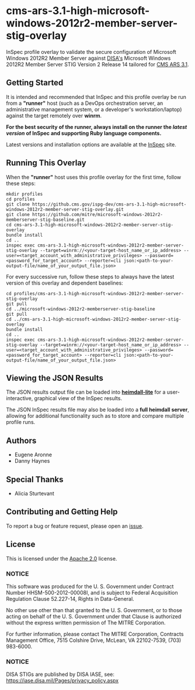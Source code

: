 # cms-ars-3.1-high-microsoft-windows-2012r2-member-server-stig-overlay

InSpec profile overlay to validate the secure configuration of Microsoft Windows 2012R2 Member Server against [DISA's](https://iase.disa.mil/stigs/Pages/index.aspx) Microsoft Windows 2012R2 Member Server STIG Version 2 Release 14 tailored for [CMS ARS 3.1](https://www.cms.gov/Research-Statistics-Data-and-Systems/CMS-Information-Technology/InformationSecurity/Info-Security-Library-Items/ARS-31-Publication.html).

## Getting Started  
It is intended and recommended that InSpec and this profile overlay be run from a __"runner"__ host (such as a DevOps orchestration server, an administrative management system, or a developer's workstation/laptop) against the target remotely over __winrm__.

__For the best security of the runner, always install on the runner the _latest version_ of InSpec and supporting Ruby language components.__ 

Latest versions and installation options are available at the [InSpec](http://inspec.io/) site.

## Running This Overlay
When the __"runner"__ host uses this profile overlay for the first time, follow these steps: 

```
mkdir profiles
cd profiles
git clone https://github.cms.gov/ispg-dev/cms-ars-3.1-high-microsoft-windows-2012r2-member-server-stig-overlay.git
git clone https://github.com/mitre/microsoft-windows-2012r2-memberserver-stig-baseline.git
cd cms-ars-3.1-high-microsoft-windows-2012r2-member-server-stig-overlay
bundle install
cd ..
inspec exec cms-ars-3.1-high-microsoft-windows-2012r2-member-server-stig-overlay --target=winrm://<your-target-host_name_or_ip_address> --user=<target_account_with_administrative_privileges> --password=<password_for_target_account> --reporter=cli json:<path-to-your-output-file/name_of_your_output_file.json> 
```

For every successive run, follow these steps to always have the latest version of this overlay and dependent baselines:

```
cd profiles/cms-ars-3.1-high-microsoft-windows-2012r2-member-server-stig-overlay
git pull
cd ../microsoft-windows-2012r2-memberserver-stig-baseline
git pull
cd ../cms-ars-3.1-high-microsoft-windows-2012r2-member-server-stig-overlay
bundle install
cd ..
inspec exec cms-ars-3.1-high-microsoft-windows-2012r2-member-server-stig-overlay --target=winrm://<your-target-host_name_or_ip_address> --user=<target_account_with_administrative_privileges> --password=<password_for_target_account> --reporter=cli json:<path-to-your-output-file/name_of_your_output_file.json> 
```

## Viewing the JSON Results

The JSON results output file can be loaded into __[heimdall-lite](https://mitre.github.io/heimdall-lite/)__ for a user-interactive, graphical view of the InSpec results. 

The JSON InSpec results file may also be loaded into a __full heimdall server__, allowing for additional functionality such as to store and compare multiple profile runs.

## Authors
* Eugene Aronne
* Danny Haynes

## Special Thanks
* Alicia Sturtevant

## Contributing and Getting Help
To report a bug or feature request, please open an [issue](https://github.cms.gov/ispg-dev/cms-ars-3.1-high-microsoft-windows-2012r2-member-server-stig-overlay/issues/new).

## License
This is licensed under the [Apache 2.0](https://www.apache.org/licenses/LICENSE-2.0) license. 

### NOTICE  

This software was produced for the U. S. Government under Contract Number HHSM-500-2012-00008I, and is subject to Federal Acquisition Regulation Clause 52.227-14, Rights in Data-General.  

No other use other than that granted to the U. S. Government, or to those acting on behalf of the U. S. Government under that Clause is authorized without the express written permission of The MITRE Corporation.

For further information, please contact The MITRE Corporation, Contracts Management Office, 7515 Colshire Drive, McLean, VA  22102-7539, (703) 983-6000.

### NOTICE
DISA STIGs are published by DISA IASE, see: https://iase.disa.mil/Pages/privacy_policy.aspx
